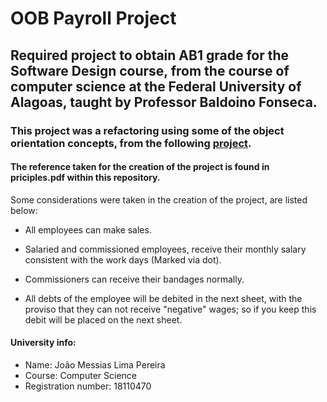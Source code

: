 # OOB Payroll Project

## Required project to obtain AB1 grade for the Software Design course, from the course of computer science at the Federal University of Alagoas, taught by Professor Baldoino Fonseca.

### This project was a refactoring using some of the object orientation concepts, from the following [project](https://github.com/joaorura/Payroll).

#### The reference taken for the creation of the project is found in priciples.pdf within this repository.

Some considerations were taken in the creation of the project, are listed below:
  
  - All employees can make sales.

  - Salaried and commissioned employees, receive their monthly salary consistent with the work days (Marked via dot).

  - Commissioners can receive their bandages normally.

  - All debts of the employee will be debited in the next sheet, with the proviso that they can not receive "negative" wages; so if you keep this debit will be placed on the next sheet.

#### University info:
 - Name: João Messias Lima Pereira
 - Course: Computer Science
 - Registration number: 18110470
